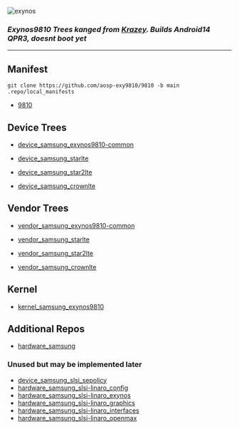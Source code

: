 ![exynos](https://github.com/user-attachments/assets/a34529ca-57fd-476c-81ea-57ca294e0562)

### *Exynos9810 Trees kanged from [Krazey](https://github.com/ExyHyperBrick). Builds Android14 QPR3, doesnt boot yet*

---

## Manifest
``` 
git clone https://github.com/aosp-exy9810/9810 -b main .repo/local_manifests
```
- [9810](https://github.com/aosp-exy9810/9810/)

## Device Trees
- [device_samsung_exynos9810-common](https://github.com/aosp-exy9810/device_samsung_exynos9810-common/)

- [device_samsung_starlte](https://github.com/aosp-exy9810/device_samsung_starlte/)
- [device_samsung_star2lte](https://github.com/aosp-exy9810/device_samsung_star2lte/)
- [device_samsung_crownlte](https://github.com/aosp-exy9810/device_samsung_crownlte/)

## Vendor Trees
- [vendor_samsung_exynos9810-common](https://github.com/aosp-exy9810/vendor_samsung_exynos9810-common/)

- [vendor_samsung_starlte](https://github.com/aosp-exy9810/vendor_samsung_starlte/)
- [vendor_samsung_star2lte](https://github.com/aosp-exy9810/vendor_samsung_star2lte/)
- [vendor_samsung_crownlte](https://github.com/aosp-exy9810/vendor_samsung_crownlte/)

## Kernel
- [kernel_samsung_exynos9810](https://github.com/aosp-exy9810/kernel_samsung_exynos9810/)


## Additional Repos
- [hardware_samsung](https://github.com/LineageOS/android_hardware_samsung)

### Unused but may be implemented later
- [device_samsung_slsi_sepolicy](https://github.com/LineageOS/android_device_samsung_slsi_sepolicy)
- [hardware_samsung_slsi-linaro_config](https://github.com/LineageOS/android_hardware_samsung_slsi-linaro_config)
- [hardware_samsung_slsi-linaro_exynos](https://github.com/LineageOS/android_hardware_samsung_slsi-linaro_exynos)
- [hardware_samsung_slsi-linaro_graphics](https://github.com/LineageOS/android_hardware_samsung_slsi-linaro_graphics)
- [hardware_samsung_slsi-linaro_interfaces](https://github.com/LineageOS/android_hardware_samsung_slsi-linaro_interfaces)
- [hardware_samsung_slsi-linaro_openmax](https://github.com/LineageOS/android_hardware_samsung_slsi-linaro_openmax)
